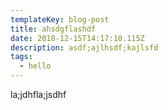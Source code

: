 ```yaml
---
templateKey: blog-post
title: ahsdgflashdf
date: 2018-12-15T14:17:10.115Z
description: asdf;ajlhsdf;kajlsfd
tags:
  - hello
---
```

la;jdhfla;jsdhf
